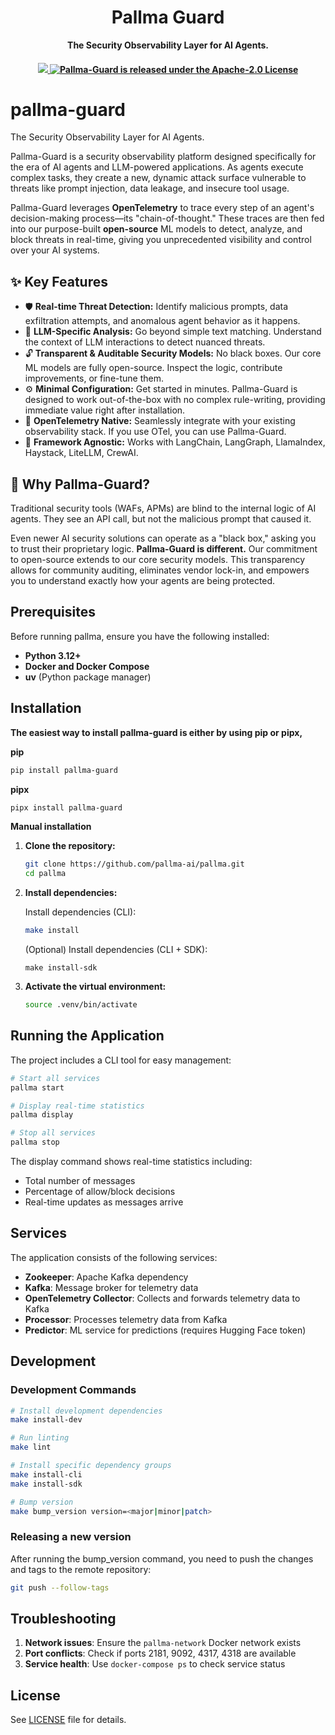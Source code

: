 <h1 align="center">Pallma Guard</h1>
<p align="center">
  <p align="center"><strong>The Security Observability Layer for AI Agents.</strong></p>
</p>

<h4 align="center">
   <a href="https://github.com/pallma-ai/pallma-guard/actions/workflows/ci.yml">
      <img src="https://github.com/pallma-ai/pallma-guard/actions/workflows/ci.yml/badge.svg">
   </a>
   <a href="https://github.com/pallma-ai/pallma-guard/blob/main/LICENSE">
      <img src="https://img.shields.io/badge/license-Apache 2.0-blue.svg" alt="Pallma-Guard is released under the Apache-2.0 License">
  </a>
</h4>


# pallma-guard

The Security Observability Layer for AI Agents.

Pallma-Guard is a security observability platform designed specifically for the era of AI agents and LLM-powered applications. As agents execute complex tasks, they create a new, dynamic attack surface vulnerable to threats like prompt injection, data leakage, and insecure tool usage.

Pallma-Guard leverages **OpenTelemetry** to trace every step of an agent's decision-making process—its "chain-of-thought." These traces are then fed into our purpose-built **open-source** ML models to detect, analyze, and block threats in real-time, giving you unprecedented visibility and control over your AI systems.

## ✨ Key Features

* 🛡️ **Real-time Threat Detection:** Identify malicious prompts, data exfiltration attempts, and anomalous agent behavior as it happens.
* 🔎 **LLM-Specific Analysis:** Go beyond simple text matching. Understand the context of LLM interactions to detect nuanced threats.
* 🔓 **Transparent & Auditable Security Models:** No black boxes. Our core ML models are fully open-source. Inspect the logic, contribute improvements, or fine-tune them.
* ⚙️ **Minimal Configuration:** Get started in minutes. Pallma-Guard is designed to work out-of-the-box with no complex rule-writing, providing immediate value right after installation.
* 🔌 **OpenTelemetry Native:** Seamlessly integrate with your existing observability stack. If you use OTel, you can use Pallma-Guard.
* 🤖 **Framework Agnostic:** Works with LangChain, LangGraph, LlamaIndex, Haystack, LiteLLM, CrewAI.


## 🤔 Why Pallma-Guard?

Traditional security tools (WAFs, APMs) are blind to the internal logic of AI agents. They see an API call, but not the malicious prompt that caused it.

Even newer AI security solutions can operate as a "black box," asking you to trust their proprietary logic. **Pallma-Guard is different.** Our commitment to open-source extends to our core security models. This transparency allows for community auditing, eliminates vendor lock-in, and empowers you to understand exactly how your agents are being protected.


## Prerequisites

Before running pallma, ensure you have the following installed:

- **Python 3.12+**
- **Docker and Docker Compose**
- **uv** (Python package manager)

## Installation

   **The easiest way to install pallma-guard is either by using pip or pipx,**

   **pip**
   ```bash
   pip install pallma-guard
   ```

   **pipx**
   ```bash
   pipx install pallma-guard
   ```

**Manual installation**

1. **Clone the repository:**
   ```bash
   git clone https://github.com/pallma-ai/pallma.git
   cd pallma
   ```

2. **Install dependencies:**
   
   Install dependencies (CLI):
   ```bash
   make install
   ```

   (Optional) Install dependencies (CLI + SDK):
   ```
   make install-sdk
   ```

3. **Activate the virtual environment:**
   
   ```bash
   source .venv/bin/activate
   ```

## Running the Application

The project includes a CLI tool for easy management:

```bash
# Start all services
pallma start

# Display real-time statistics
pallma display

# Stop all services
pallma stop
```

The display command shows real-time statistics including:
- Total number of messages
- Percentage of allow/block decisions
- Real-time updates as messages arrive

## Services

The application consists of the following services:

- **Zookeeper**: Apache Kafka dependency
- **Kafka**: Message broker for telemetry data
- **OpenTelemetry Collector**: Collects and forwards telemetry data to Kafka
- **Processor**: Processes telemetry data from Kafka
- **Predictor**: ML service for predictions (requires Hugging Face token)

## Development

### Development Commands

```bash
# Install development dependencies
make install-dev

# Run linting
make lint

# Install specific dependency groups
make install-cli
make install-sdk

# Bump version
make bump_version version=<major|minor|patch>
```
### Releasing a new version

After running the bump_version command, you need to push the changes and tags to the remote repository:

```bash
git push --follow-tags
```

## Troubleshooting

1. **Network issues**: Ensure the `pallma-network` Docker network exists
2. **Port conflicts**: Check if ports 2181, 9092, 4317, 4318 are available
3. **Service health**: Use `docker-compose ps` to check service status

## License

See [LICENSE](LICENSE) file for details.
